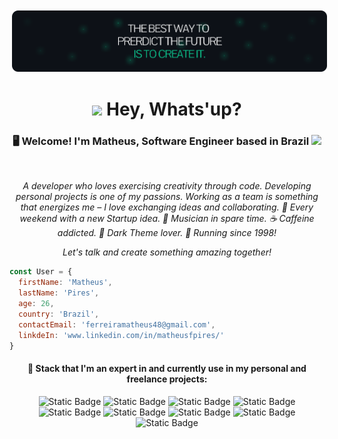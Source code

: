 <p align="center">
<img src="https://github.com/theoxys/theoxys/blob/master/Group%201497BGGG.png" alt="BlackFex" style="vertical-align:top; margin:4px">
</p>

<h1 align="center"> <img src="https://emojis.slackmojis.com/emojis/images/1643515422/14423/cat-roomba.gif?1643515422" width="30"/> Hey, Whats'up?</h1>

<div align="center">
<h3>🖥 Welcome! I'm Matheus, Software Engineer based in Brazil <img src="https://cdn-icons-png.flaticon.com/512/3909/3909370.png" width="18"/></h3>
</br>
  
<p>
<i>A developer who loves exercising creativity through code. Developing personal projects is one of my passions. Working as a team is something that energizes me – I love exchanging ideas and collaborating. 🚀 Every weekend with a new Startup idea. 🎵 Musician in spare time. ☕ Caffeine addicted. 🖤 Dark Theme lover. 👶 Running since 1998!</i>
</p>

<p><i>
Let's talk and create something amazing together!
</i></p>
</div>

```javascript
const User = {
  firstName: 'Matheus',
  lastName: 'Pires',
  age: 26,
  country: 'Brazil',
  contactEmail: 'ferreiramatheus48@gmail.com',
  linkdeIn: 'www.linkedin.com/in/matheusfpires/'
}
```
<div align="center">

#### 🔸 Stack that I'm an expert in and currently use in my personal and freelance projects:
![Static Badge](https://img.shields.io/badge/Typescript-blue?logo=typescript&logoColor=white&style=for-the-badge)
![Static Badge](https://img.shields.io/badge/Next13-black?logo=nextdotjs&logoColor=white&style=for-the-badge)
![Static Badge](https://img.shields.io/badge/TailwindCSS-darkslategrey?logo=tailwindcss&logoColor=white&style=for-the-badge)
![Static Badge](https://img.shields.io/badge/Prisma-cadetblue?logo=prisma&logoColor=white&style=for-the-badge)
![Static Badge](https://img.shields.io/badge/Node-green?logo=nodedotjs&logoColor=white&style=for-the-badge)
![Static Badge](https://img.shields.io/badge/NestJS-firebrick?logo=nestjs&logoColor=white&style=for-the-badge)
![Static Badge](https://img.shields.io/badge/Planetscale-black?logo=planetscale&logoColor=white&style=for-the-badge)
![Static Badge](https://img.shields.io/badge/Railway-indigo?logo=railway&logoColor=white&style=for-the-badge)
![Static Badge](https://img.shields.io/badge/Amazon%20S3-goldenrod?logo=amazonaws&logoColor=white&style=for-the-badge)

</div>



